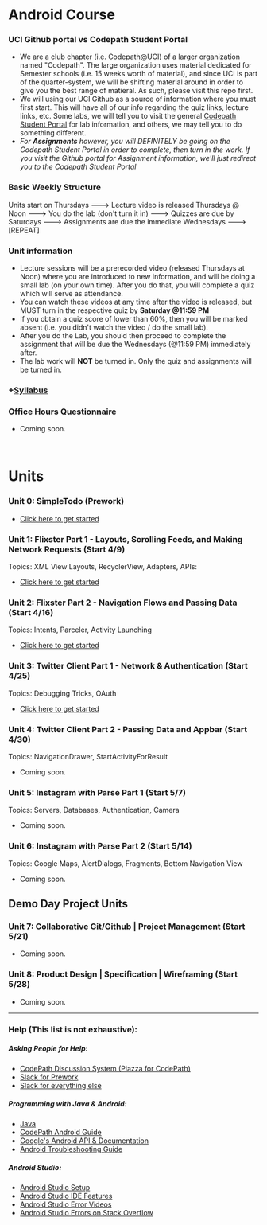# Android Course

### UCI Github portal vs Codepath Student Portal
- We are a club chapter (i.e. Codepath@UCI) of a larger organization named "Codepath". The large organization uses material dedicated for Semester schools (i.e. 15 weeks worth of material), and since UCI is part of the quarter-system, we will be shifting material around in order to give you the best range of matieral. As such, please visit this repo first.
- We will using our UCI Github as a source of information where you must first start. This will have all of our info regarding the quiz links, lecture links, etc. Some labs, we will tell you to visit the general [Codepath Student Portal](https://courses.codepath.com/courses/android_university/unit/1#!exercises) for lab information, and others, we may tell you to do something different.
- *For **Assignments** however, you will DEFINITELY be going on the Codepath Student Portal in order to complete, then turn in the work. If you visit the Github portal for Assignment information, we'll just redirect you to the Codepath Student Portal*

### Basic Weekly Structure 
Units start on Thursdays ---> Lecture video is released Thursdays @ Noon ---> You do the lab (don't turn it in) ---> Quizzes are due by Saturdays ---> Assignments are due the immediate Wednesdays ---> [REPEAT]

### Unit information
- Lecture sessions will be a prerecorded video (released Thursdays at Noon) where you are introduced to new information, and will be doing a small lab (on your own time). After you do that, you will complete a quiz which will serve as attendance.
- You can watch these videos at any time after the video is released, but MUST turn in the respective quiz by **Saturday @11:59 PM**
- If you obtain a quiz score of lower than 60%, then you will be marked absent (i.e. you didn't watch the video / do the small lab). 
- After you do the Lab, you should then proceed to complete the assignment that will be due the Wednesdays (@11:59 PM) immediately after. 
- The lab work will **NOT** be turned in. Only the quiz and assignments will be turned in.

### +[Syllabus](https://hackmd.io/@G4mJUallRNmn1TXCin6Vtw/ByGQShqD8)
### Office Hours Questionnaire
* Coming soon.
<br>

# Units

### Unit 0: SimpleTodo (Prework)
* [Click here to get started](https://github.com/CodePath-at-UCI/android-course/tree/master/Unit0)

### Unit 1: Flixster Part 1 - Layouts, Scrolling Feeds, and Making Network Requests (Start 4/9)
Topics: XML View Layouts, RecyclerView, Adapters, APIs:
* [Click here to get started](https://github.com/CodePath-at-UCI/android-course/tree/master/Unit1)

### Unit 2: Flixster Part 2 - Navigation Flows and Passing Data (Start 4/16)
Topics: Intents, Parceler, Activity Launching
* [Click here to get started](https://github.com/CodePath-at-UCI/android-course/tree/master/Unit2)

### Unit 3: Twitter Client Part 1 - Network & Authentication (Start 4/25)
Topics: Debugging Tricks, OAuth
* [Click here to get started](https://github.com/CodePath-at-UCI/android-course/tree/master/Unit3)

### Unit 4: Twitter Client Part 2 - Passing Data and Appbar (Start 4/30)
Topics: NavigationDrawer, StartActivityForResult
* Coming soon.

### Unit 5: Instagram with Parse Part 1 (Start 5/7)
Topics: Servers, Databases, Authentication, Camera
* Coming soon.

### Unit 6: Instagram with Parse Part 2 (Start 5/14)
Topics: Google Maps, AlertDialogs, Fragments, Bottom Navigation View
* Coming soon.

## Demo Day Project Units
### Unit 7: Collaborative Git/Github | Project Management (Start 5/21)
* Coming soon.

### Unit 8: Product Design | Specification | Wireframing (Start 5/28)
* Coming soon.
    
---

### Help (This list is not exhaustive):
##### Asking People for Help:
- [CodePath Discussion System (Piazza for CodePath)](http://discussions.codepath.com/courses/android_university/questions)
- [Slack for Prework](https://codepath.slack.com/archives/C01186KCMK8)
- [Slack for everything else](https://codepath.slack.com/archives/GSLPL342J)
##### Programming with Java & Android:
- [Java](https://github.com/codepath/android_guides/wiki/Beginning-Android-Resources#learning-to-program-with-java)
- [CodePath Android Guide](https://guides.codepath.org/android)
- [Google's Android API & Documentation](https://developer.android.com/)
- [Android Troubleshooting Guide](https://hackmd.io/@nesquena/rkO_BigjW?type=view)
##### Android Studio:
- [Android Studio Setup](https://courses.codepath.org/snippets/android_university/prework#heading-1-setup-android)
- [Android Studio IDE Features](https://hackmd.io/s/Bk9WxMaWV)
- [Android Studio Error Videos](https://www.youtube.com/results?search_query=Android+Studio+error)
- [Android Studio Errors on Stack Overflow](https://stackoverflow.com/search?q=Android+Studio)
